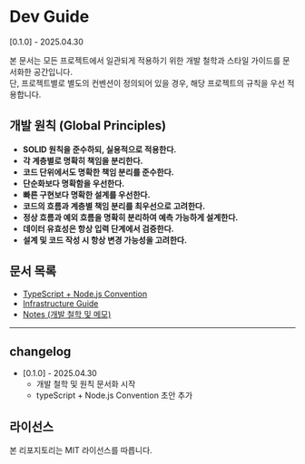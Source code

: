 # Dev Guide

[0.1.0] - 2025.04.30

본 문서는 모든 프로젝트에서 일관되게 적용하기 위한 개발 철학과 스타일 가이드를 문서화한 공간입니다.  
단, 프로젝트별로 별도의 컨벤션이 정의되어 있을 경우, 해당 프로젝트의 규칙을 우선 적용합니다.

## 개발 원칙 (Global Principles)

-   **SOLID 원칙을 준수하되, 실용적으로 적용한다.**
-   **각 계층별로 명확히 책임을 분리한다.**
-   **코드 단위에서도 명확한 책임 분리를 준수한다.**
-   **단순화보다 명확함을 우선한다.**
-   **빠른 구현보다 명확한 설계를 우선한다.**
-   **코드의 흐름과 계층별 책임 분리를 최우선으로 고려한다.**
-   **정상 흐름과 예외 흐름을 명확히 분리하여 예측 가능하게 설계한다.**
-   **데이터 유효성은 항상 입력 단계에서 검증한다.**
-   **설계 및 코드 작성 시 항상 변경 가능성을 고려한다.**

## 문서 목록

-   [TypeScript + Node.js Convention](./typescript-nodejs.md)
-   [Infrastructure Guide](./infra.md)
-   [Notes (개발 철학 및 메모)](./notes)

---

## changelog

-   [0.1.0] - 2025.04.30
    -   개발 철학 및 원칙 문서화 시작
    -   typeScript + Node.js Convention 초안 추가

## 라이선스

본 리포지토리는 MIT 라이선스를 따릅니다.
